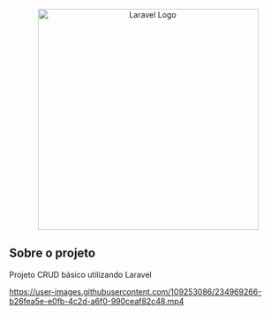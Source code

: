 <p align="center"><a href="https://laravel.com" target="_blank"><img src="https://raw.githubusercontent.com/laravel/art/master/logo-lockup/5%20SVG/2%20CMYK/1%20Full%20Color/laravel-logolockup-cmyk-red.svg" width="400" alt="Laravel Logo"></a></p>

## Sobre o projeto

Projeto CRUD básico utilizando Laravel



https://user-images.githubusercontent.com/109253086/234969266-b26fea5e-e0fb-4c2d-a6f0-990ceaf82c48.mp4

